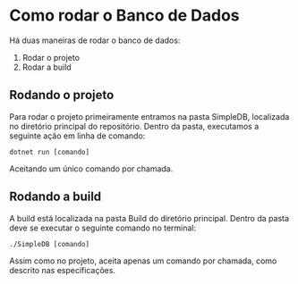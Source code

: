 # Como rodar o Banco de Dados
Há duas maneiras de rodar o banco de dados:

 1. Rodar o projeto
 2. Rodar a build

## Rodando o projeto
Para rodar o projeto primeiramente entramos na pasta SimpleDB, localizada no diretório principal do repositório. Dentro da pasta, executamos a seguinte ação em linha de comando:

    dotnet run [comando]
  
Aceitando um único comando por chamada.

## Rodando a build
A build está localizada na pasta Build do diretório principal. Dentro da pasta deve se executar o seguinte comando no terminal:

    ./SimpleDB [comando]
 
Assim como no projeto, aceita apenas um comando por chamada, como descrito nas especificações.